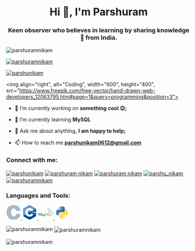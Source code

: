 <h1 align="center">Hi 👋, I'm Parshuram</h1>
<h3 align="center">Keen observer who believes in learning by sharing knowledge 🚀 from India.</h3>

<p align="left"> <img src="https://komarev.com/ghpvc/?username=parshuramnikam&label=Profile%20views&color=0e75b6&style=flat" alt="parshuramnikam" /> </p>

<p align="left"> <a href="https://github.com/ryo-ma/github-profile-trophy"><img src="https://github-profile-trophy.vercel.app/?username=parshuramnikam" alt="parshuramnikam" /></a> </p>

<p align="left"> <a href="https://twitter.com/parshunikam" target="blank"><img src="https://img.shields.io/twitter/follow/parshunikam?logo=twitter&style=for-the-badge" alt="parshunikam" /></a> </p>

<img align="right", alt="Coding", width="600", height="400", src="https://www.freepik.com/free-vector/hand-drawn-web-developers_12063795.htm#page=1&query=programming&position=3">

- 🔭 I’m currently working on **something cool 😉;**

- 🌱 I’m currently learning **MySQL**

- 💬 Ask me about anything, **I am happy to help;**

- 📫 How to reach me **parshunikam0612@gmail.com**

<h3 align="left">Connect with me:</h3>
<p align="left">
<a href="https://twitter.com/parshunikam" target="blank"><img align="center" src="https://cdn.jsdelivr.net/npm/simple-icons@3.0.1/icons/twitter.svg" alt="parshunikam" height="30" width="40" /></a>
<a href="https://linkedin.com/in/parshuram nikam" target="blank"><img align="center" src="https://cdn.jsdelivr.net/npm/simple-icons@3.0.1/icons/linkedin.svg" alt="parshuram nikam" height="30" width="40" /></a>
<a href="https://fb.com/parshuram nikam" target="blank"><img align="center" src="https://cdn.jsdelivr.net/npm/simple-icons@3.0.1/icons/facebook.svg" alt="parshuram nikam" height="30" width="40" /></a>
<a href="https://instagram.com/parshu_nikam" target="blank"><img align="center" src="https://cdn.jsdelivr.net/npm/simple-icons@3.0.1/icons/instagram.svg" alt="parshu_nikam" height="30" width="40" /></a>
<a href="https://www.hackerrank.com/parshuramnikam" target="blank"><img align="center" src="https://cdn.jsdelivr.net/npm/simple-icons@3.0.1/icons/hackerrank.svg" alt="parshuramnikam" height="30" width="40" /></a>
</p>

<h3 align="left">Languages and Tools:</h3>
<p align="left"> <a href="https://www.cprogramming.com/" target="_blank"> <img src="https://raw.githubusercontent.com/devicons/devicon/master/icons/c/c-original.svg" alt="c" width="40" height="40"/> </a> <a href="https://www.w3schools.com/cpp/" target="_blank"> <img src="https://raw.githubusercontent.com/devicons/devicon/master/icons/cplusplus/cplusplus-original.svg" alt="cplusplus" width="40" height="40"/> </a> <a href="https://www.mysql.com/" target="_blank"> <img src="https://raw.githubusercontent.com/devicons/devicon/master/icons/mysql/mysql-original-wordmark.svg" alt="mysql" width="40" height="40"/> </a> <a href="https://www.python.org" target="_blank"> <img src="https://raw.githubusercontent.com/devicons/devicon/master/icons/python/python-original.svg" alt="python" width="40" height="40"/> </a> </p>

<p><img align="left" src="https://github-readme-stats.vercel.app/api/top-langs?username=parshuramnikam&show_icons=true&locale=en&layout=compact" alt="parshuramnikam" /></p>

<p>&nbsp;<img align="center" src="https://github-readme-stats.vercel.app/api?username=parshuramnikam&show_icons=true&locale=en" alt="parshuramnikam" /></p>

<p><img align="center" src="https://github-readme-streak-stats.herokuapp.com/?user=parshuramnikam&" alt="parshuramnikam" /></p>
